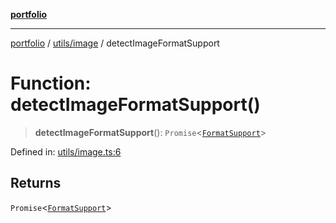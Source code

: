 [**portfolio**](../../../README.md)

***

[portfolio](../../../modules.md) / [utils/image](../README.md) / detectImageFormatSupport

# Function: detectImageFormatSupport()

> **detectImageFormatSupport**(): `Promise`\<[`FormatSupport`](../interfaces/FormatSupport.md)\>

Defined in: [utils/image.ts:6](https://github.com/tnorlund/Portfolio/blob/7be63162d40f4a98dfc574bfe3e056a4903f0c8f/portfolio/utils/image.ts#L6)

## Returns

`Promise`\<[`FormatSupport`](../interfaces/FormatSupport.md)\>
